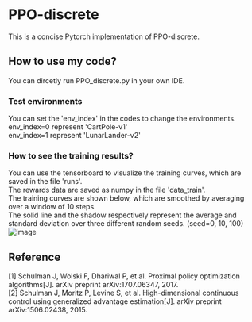 # PPO-discrete
This is a concise Pytorch implementation of PPO-discrete.<br />

## How to use my code?
You can dircetly run PPO_discrete.py in your own IDE.<br />

### Test environments
You can set the 'env_index' in the codes to change the environments.<br />
env_index=0 represent 'CartPole-v1'<br />
env_index=1 represent 'LunarLander-v2'<br />

### How to see the training results?
You can use the tensorboard to visualize the training curves, which are saved in the file 'runs'.<br />
The rewards data are saved as numpy in the file 'data_train'.<br />
The training curves are shown below,  which are smoothed by averaging over a window of 10 steps.<br />
The solid line and the shadow respectively represent the average and standard deviation over three different random seeds. (seed=0, 10, 100)<br />
![image](https://github.com/Lizhi-sjtu/DRL-code-pytorch/blob/main/3.DQN/DQN.png)

## Reference
[1] Schulman J, Wolski F, Dhariwal P, et al. Proximal policy optimization algorithms[J]. arXiv preprint arXiv:1707.06347, 2017.<br />
[2] Schulman J, Moritz P, Levine S, et al. High-dimensional continuous control using generalized advantage estimation[J]. arXiv preprint arXiv:1506.02438, 2015.<br />
